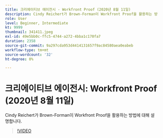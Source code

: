 ```yaml
---
title: 크리에이티브 에이전시 - Workfront Proof (2020년 8월 11일)
description: Cindy Reichert가 Brown-Forman이 Workfront Proof을 활용하는 방법에 대해 설명합니다.
role: User
level: Beginner, Intermediate
kt: 9999
thumbnail: 341411.jpeg
exl-id: 49e5bb0c-ffc5-4744-a272-4bba1c170fa7
duration: 2358
source-git-commit: 9a297cda953d4414131657f9ac84580aea0eabeb
workflow-type: tm+mt
source-wordcount: '32'
ht-degree: 0%

---
```


# 크리에이티브 에이전시: Workfront Proof (2020년 8월 11일)

Cindy Reichert가 Brown-Forman이 Workfront Proof을 활용하는 방법에 대해 설명합니다.

>[!VIDEO](https://video.tv.adobe.com/v/341411/?quality=12&learn=on)

